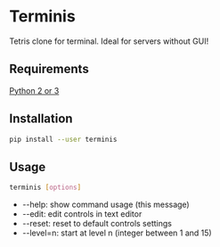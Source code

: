 # Terminis
Tetris clone for terminal. Ideal for servers without GUI!

## Requirements

[Python 2 or 3](https://www.python.org/)

## Installation

```bash
pip install --user terminis
```

## Usage

```bash
terminis [options]
```
* --help: show command usage (this message)
* --edit: edit controls in text editor
* --reset: reset to default controls settings
* --level=n: start at level n (integer between 1 and 15)
